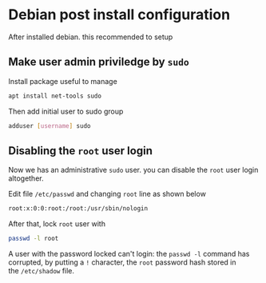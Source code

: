 # Debian post install configuration

After installed debian. this recommended to setup

## Make user admin priviledge by `sudo`

Install package useful to manage

```sh
apt install net-tools sudo
```

Then add initial user to sudo group

```sh
adduser [username] sudo
```

## Disabling the `root` user login

Now we has an administrative `sudo` user. you can disable the `root` user login altogether.

Edit file `/etc/passwd` and changing `root` line as shown below

```sh
root:x:0:0:root:/root:/usr/sbin/nologin
```

After that, lock `root` user with

```sh
passwd -l root
```

A user with the password locked can't login: the `passwd -l` command has corrupted, by putting a `!` character, the `root` password hash stored in the `/etc/shadow` file.
